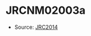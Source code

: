 <a name="material" />

# JRCNM02003a
<script type="application/ld+json">
  {
    "@context": "https://schema.org/",
    "@type": "ChemicalSubstance",
    "http://purl.org/dc/terms/conformsTo":
      {
        "@type": "CreativeWork",
        "@id": "https://bioschemas.org/profiles/ChemicalSubstance/0.4-RELEASE/"
      },
    "@id": "https://egonw.github.io/nanowiki/nanowiki392.html#material",
    "name": "JRCNM02003a",
    "sameAs": "http://127.0.0.1/mediawiki/index.php/Special:URIResolver/JRCNM02003a"
  }
</script>


* Source: [JRC2014](http://127.0.0.1/mediawiki/index.php/Special:URIResolver/JRC2014)
